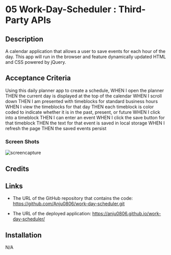 
# 05 Work-Day-Scheduler : Third-Party APIs

## Description
A calendar application that allows a user to save events for each hour of the day. This app will run in the browser and feature dynamically updated HTML and CSS powered by jQuery.


## Acceptance Criteria

Using this daily planner app to create a schedule,
WHEN I open the planner
THEN the current day is displayed at the top of the calendar
WHEN I scroll down
THEN I am presented with timeblocks for standard business hours
WHEN I view the timeblocks for that day
THEN each timeblock is color coded to indicate whether it is in the past, present, or future
WHEN I click into a timeblock
THEN I can enter an event
WHEN I click the save button for that timeblock
THEN the text for that event is saved in local storage
WHEN I refresh the page
THEN the saved events persist


### Screen Shots
![screencapture](https://user-images.githubusercontent.com/126565826/233275494-6799f7fb-8d0f-42e1-8f89-60f63ffdced7.png)


## Credits

## Links

* The URL of the GitHub repository that contains the code: 
https://github.com/Anju0806/work-day-scheduler.git

* The URL of the deployed application:
https://anju0806.github.io/work-day-scheduler/


## Installation

N/A

